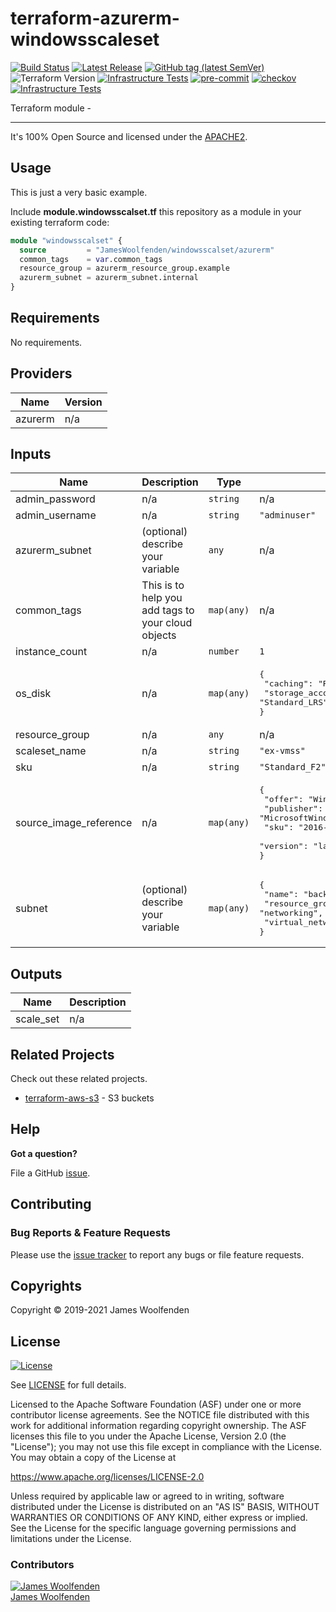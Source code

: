 # terraform-azurerm-windowsscaleset

[![Build Status](https://github.com/JamesWoolfenden/terraform-azurerm-windowsscalset/workflows/Verify%20and%20Bump/badge.svg?branch=master)](https://github.com/JamesWoolfenden/terraform-azurerm-windowsscalset)
[![Latest Release](https://img.shields.io/github/release/JamesWoolfenden/terraform-azurerm-windowsscalset.svg)](https://github.com/JamesWoolfenden/terraform-azurerm-windowsscalset/releases/latest)
[![GitHub tag (latest SemVer)](https://img.shields.io/github/tag/JamesWoolfenden/terraform-azurerm-windowsscaleset.svg?label=latest)](https://github.com/JamesWoolfenden/terraform-azurerm-windowsscaleset/releases/latest)
![Terraform Version](https://img.shields.io/badge/tf-%3E%3D0.14.0-blue.svg)
[![Infrastructure Tests](https://www.bridgecrew.cloud/badges/github/JamesWoolfenden/terraform-azurerm-windowsscaleset/cis_aws)](https://www.bridgecrew.cloud/link/badge?vcs=github&fullRepo=JamesWoolfenden%2Fterraform-azurerm-windowsscaleset&benchmark=CIS+AWS+V1.2)
[![pre-commit](https://img.shields.io/badge/pre--commit-enabled-brightgreen?logo=pre-commit&logoColor=white)](https://github.com/pre-commit/pre-commit)
[![checkov](https://img.shields.io/badge/checkov-verified-brightgreen)](https://www.checkov.io/)
[![Infrastructure Tests](https://www.bridgecrew.cloud/badges/github/jameswoolfenden/terraform-azurerm-windowsscaleset/general)](https://www.bridgecrew.cloud/link/badge?vcs=github&fullRepo=JamesWoolfenden%2Fterraform-azurerm-windowsscaleset&benchmark=INFRASTRUCTURE+SECURITY)

Terraform module -

---

It's 100% Open Source and licensed under the [APACHE2](LICENSE).

## Usage

This is just a very basic example.

Include **module.windowsscalset.tf** this repository as a module in your existing terraform code:

```terraform
module "windowsscalset" {
  source         = "JamesWoolfenden/windowsscalset/azurerm"
  common_tags    = var.common_tags
  resource_group = azurerm_resource_group.example
  azurerm_subnet = azurerm_subnet.internal
}
```

<!-- BEGINNING OF PRE-COMMIT-TERRAFORM DOCS HOOK -->
## Requirements

No requirements.

## Providers

| Name | Version |
|------|---------|
| azurerm | n/a |

## Inputs

| Name | Description | Type | Default | Required |
|------|-------------|------|---------|:--------:|
| admin\_password | n/a | `string` | n/a | yes |
| admin\_username | n/a | `string` | `"adminuser"` | no |
| azurerm\_subnet | (optional) describe your variable | `any` | n/a | yes |
| common\_tags | This is to help you add tags to your cloud objects | `map(any)` | n/a | yes |
| instance\_count | n/a | `number` | `1` | no |
| os\_disk | n/a | `map(any)` | <pre>{<br>  "caching": "ReadWrite",<br>  "storage_account_type": "Standard_LRS"<br>}</pre> | no |
| resource\_group | n/a | `any` | n/a | yes |
| scaleset\_name | n/a | `string` | `"ex-vmss"` | no |
| sku | n/a | `string` | `"Standard_F2"` | no |
| source\_image\_reference | n/a | `map(any)` | <pre>{<br>  "offer": "WindowsServer",<br>  "publisher": "MicrosoftWindowsServer",<br>  "sku": "2016-Datacenter-Server-Core",<br>  "version": "latest"<br>}</pre> | no |
| subnet | (optional) describe your variable | `map(any)` | <pre>{<br>  "name": "backend",<br>  "resource_group_name": "networking",<br>  "virtual_network_name": "production"<br>}</pre> | no |

## Outputs

| Name | Description |
|------|-------------|
| scale\_set | n/a |

<!-- END OF PRE-COMMIT-TERRAFORM DOCS HOOK -->

## Related Projects

Check out these related projects.

- [terraform-aws-s3](https://github.com/jameswoolfenden/terraform-aws-s3) - S3 buckets

## Help

**Got a question?**

File a GitHub [issue](https://github.com/JamesWoolfenden/terraform-azurerm-windowsscalset/issues).

## Contributing

### Bug Reports & Feature Requests

Please use the [issue tracker](https://github.com/JamesWoolfenden/terraform-azurerm-windowsscalset/issues) to report any bugs or file feature requests.

## Copyrights

Copyright © 2019-2021 James Woolfenden

## License

[![License](https://img.shields.io/badge/License-Apache%202.0-blue.svg)](https://opensource.org/licenses/Apache-2.0)

See [LICENSE](LICENSE) for full details.

Licensed to the Apache Software Foundation (ASF) under one
or more contributor license agreements. See the NOTICE file
distributed with this work for additional information
regarding copyright ownership. The ASF licenses this file
to you under the Apache License, Version 2.0 (the
"License"); you may not use this file except in compliance
with the License. You may obtain a copy of the License at

<https://www.apache.org/licenses/LICENSE-2.0>

Unless required by applicable law or agreed to in writing,
software distributed under the License is distributed on an
"AS IS" BASIS, WITHOUT WARRANTIES OR CONDITIONS OF ANY
KIND, either express or implied. See the License for the
specific language governing permissions and limitations
under the License.

### Contributors

[![James Woolfenden][jameswoolfenden_avatar]][jameswoolfenden_homepage]<br/>[James Woolfenden][jameswoolfenden_homepage]

[jameswoolfenden_homepage]: https://github.com/jameswoolfenden
[jameswoolfenden_avatar]: https://github.com/jameswoolfenden.png?size=150
[github]: https://github.com/jameswoolfenden
[linkedin]: https://www.linkedin.com/in/jameswoolfenden/
[twitter]: https://twitter.com/JimWoolfenden
[share_twitter]: https://twitter.com/intent/tweet/?text=terraform-azurerm-windowsscalset&url=https://github.com/JamesWoolfenden/terraform-azurerm-windowsscalset
[share_linkedin]: https://www.linkedin.com/shareArticle?mini=true&title=terraform-azurerm-windowsscalset&url=https://github.com/JamesWoolfenden/terraform-azurerm-windowsscalset
[share_reddit]: https://reddit.com/submit/?url=https://github.com/JamesWoolfenden/terraform-azurerm-windowsscalset
[share_facebook]: https://facebook.com/sharer/sharer.php?u=https://github.com/JamesWoolfenden/terraform-azurerm-windowsscalset
[share_email]: mailto:?subject=terraform-azurerm-windowsscalset&body=https://github.com/JamesWoolfenden/terraform-azurerm-windowsscalset
